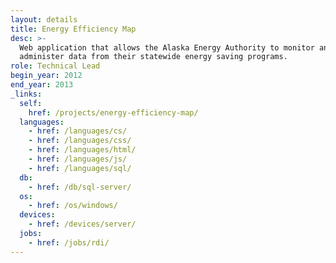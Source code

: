 ```yaml
---
layout: details
title: Energy Efficiency Map
desc: >-
  Web application that allows the Alaska Energy Authority to monitor and
  administer data from their statewide energy saving programs.
role: Technical Lead
begin_year: 2012
end_year: 2013
_links:
  self:
    href: /projects/energy-efficiency-map/
  languages:
    - href: /languages/cs/
    - href: /languages/css/
    - href: /languages/html/
    - href: /languages/js/
    - href: /languages/sql/
  db:
    - href: /db/sql-server/
  os:
    - href: /os/windows/
  devices:
    - href: /devices/server/
  jobs:
    - href: /jobs/rdi/
---
```

